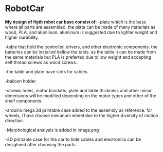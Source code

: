 
# RobotCar
**My design of figth robot car base consist of:**
 -plate which is the base where all parts are assembled. the plate can be made of many materials as wood, PLA, and aluminum. aluminum is suggested due to lighter weight and higher durability.
 
 -table that hold the controller, drivers, and other electronic components. the batteries can be installed bellow the table. as the table it can be made from the same materials but PLA is preferred due to low weight and accepting self thread screws as wood screws. 
 
 -the table and plate have slots for cables. 
 
 -balloon holder.
 
-screws holes, motor brackets, plate and table thickness and other minor dimensions will be modified depending on the motor types and other of the shelf components.

-arduino mega 3d printable case added to the assembly as reference.
for wheels, I have choose mecanum wheel due to the higher diversity of motion direction.

-Morphological analysis is added in image.png

-3D printable case for the car to hide cables abd electronics can be desighned after choosing the parts.
